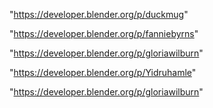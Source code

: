 "https://developer.blender.org/p/duckmug"

"https://developer.blender.org/p/fanniebyrns"

"https://developer.blender.org/p/gloriawilburn"

"https://developer.blender.org/p/Yidruhamle"

 
"https://developer.blender.org/p/gloriawilburn"


 
